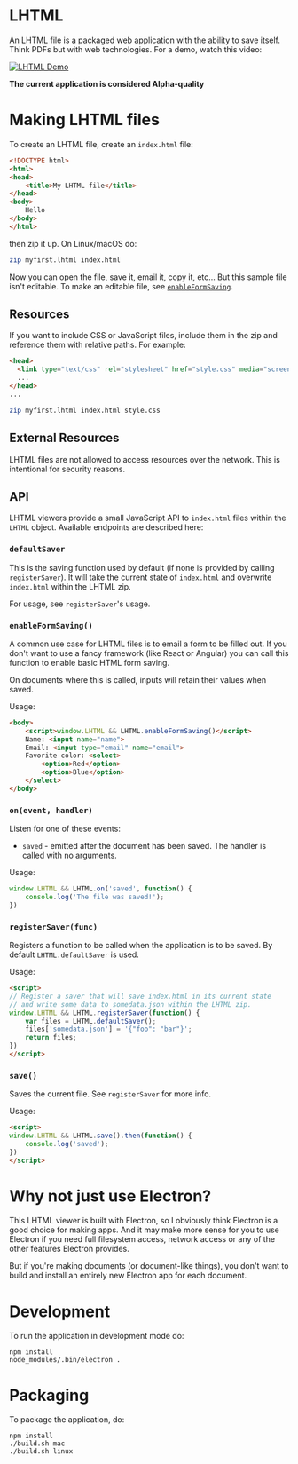 <!--
Copyright (c) The LHTML team
See LICENSE for details.
-->

# LHTML

An LHTML file is a packaged web application with the ability to save itself.  Think PDFs but with web technologies.  For a demo, watch this video:

[![LHTML Demo](https://img.youtube.com/vi/A1Z8qCGzobI/0.jpg)](https://www.youtube.com/watch?v=A1Z8qCGzobI)


**The current application is considered Alpha-quality**

# Making LHTML files

To create an LHTML file, create an `index.html` file:

```html
<!DOCTYPE html>
<html>
<head>
    <title>My LHTML file</title>
</head>
<body>
    Hello
</body>
</html>
```

then zip it up.  On Linux/macOS do:

```bash
zip myfirst.lhtml index.html
```

Now you can open the file, save it, email it, copy it, etc...  But this sample file isn't editable.  To make an editable file, see [`enableFormSaving`](#enableformsaving).

## Resources

If you want to include CSS or JavaScript files, include them in the zip and reference them with relative paths.  For example:

```html
<head>
  <link type="text/css" rel="stylesheet" href="style.css" media="screen,projection">
  ...
</head>
...
```

```bash
zip myfirst.lhtml index.html style.css
```

## External Resources

LHTML files are not allowed to access resources over the network.  This is intentional for security reasons.

## API

LHTML viewers provide a small JavaScript API to `index.html` files within the `LHTML` object.  Available endpoints are described here:

### `defaultSaver`

This is the saving function used by default (if none is provided by calling `registerSaver`).  It will take the current state of `index.html` and overwrite `index.html` within the LHTML zip.

For usage, see `registerSaver`'s usage.

### `enableFormSaving()`

A common use case for LHTML files is to email a form to be filled out.  If you don't want to use a fancy framework (like React or Angular) you can call this function to enable basic HTML form saving.

On documents where this is called, inputs will retain their values when saved.

Usage:

```html
<body>
    <script>window.LHTML && LHTML.enableFormSaving()</script>
    Name: <input name="name">
    Email: <input type="email" name="email">
    Favorite color: <select>
        <option>Red</option>
        <option>Blue</option>
    </select>
</body>
```

### `on(event, handler)`

Listen for one of these events:

- `saved` - emitted after the document has been saved.  The handler is called with no arguments.

Usage:

```javascript
window.LHTML && LHTML.on('saved', function() {
    console.log('The file was saved!');
})
```

### `registerSaver(func)`

Registers a function to be called when the application is to be saved.  By default `LHTML.defaultSaver` is used.

Usage:

```html
<script>
// Register a saver that will save index.html in its current state
// and write some data to somedata.json within the LHTML zip.
window.LHTML && LHTML.registerSaver(function() {
    var files = LHTML.defaultSaver();
    files['somedata.json'] = '{"foo": "bar"}';
    return files;
})
</script>
```

### `save()`

Saves the current file.  See `registerSaver` for more info.

Usage:

```html
<script>
window.LHTML && LHTML.save().then(function() {
    console.log('saved');
})
</script>
```


# Why not just use Electron?

This LHTML viewer is built with Electron, so I obviously think Electron is a good choice for making apps.  And it may make more sense for you to use Electron if you need full filesystem access, network access or any of the other features Electron provides.

But if you're making documents (or document-like things), you don't want to build and install an entirely new Electron app for each document.


# Development

To run the application in development mode do:

    npm install
    node_modules/.bin/electron .

# Packaging

To package the application, do:

    npm install
    ./build.sh mac
    ./build.sh linux

